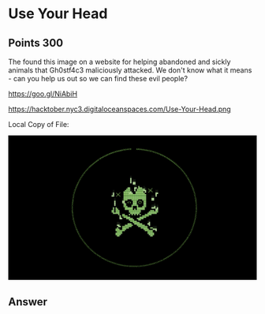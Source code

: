 # Use Your Head

## Points 300

The found this image on a website for helping abandoned and sickly animals that Gh0stf4c3 maliciously attacked. We don't know what it means - can you help us out so we can find these evil people?

https://goo.gl/NiAbiH

https://hacktober.nyc3.digitaloceanspaces.com/Use-Your-Head.png

Local Copy of File:

![](files/Use-Your-Head.png)

## Answer